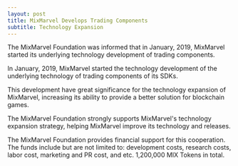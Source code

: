 ```yaml
---
layout: post
title: MixMarvel Develops Trading Components
subtitle: Technology Expansion
---
```


The MixMarvel Foundation was informed that in January, 2019, MixMarvel started its underlying technology development of trading components.

In January, 2019, MixMarvel started the technology development of the underlying technology of trading components of its SDKs. 

This development have great significance for the technology expansion of MixMarvel, increasing its ability to provide a better solution for blockchain games. 

The MixMarvel Foundation strongly supports MixMarvel's technology expansion strategy, helping MixMarvel improve its technology and releases. 

The MixMarvel Foundation provides financial support for this cooperation. The funds include but are not limited to: development costs, research costs, labor cost, marketing and PR cost, and etc. 1,200,000 MIX Tokens in total. 

